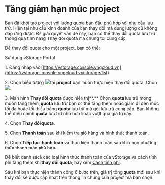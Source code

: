 # Tăng giảm hạn mức project

Bạn đã khởi tạo project với lượng quota ban đầu phù hợp với nhu cầu lưu trữ. Hiện tại nhu cầu kinh doanh của bạn thay đổi mà dung lượng cũ không đáp ứng được. Để giải quyết vấn đề này, bạn có thể thay đổi quota lưu trữ thông qua tính năng Thay đổi quota mà chúng tôi cung cấp.

Để thay đổi quota cho một project, bạn có thể:&#x20;

&#x20;Sử dụng vStorage Portal

1\. Đăng nhập vào [https://vstorage.console.vngcloud.vn](https://vstorage.console.vngcloud.vn/storage/list).

2\. Chọn biểu tượng ![](https://docs.vngcloud.vn/download/thumbnails/49648497/image2023-3-6\_10-2-51.png?version=1\&modificationDate=1678071772000\&api=v2)tại **project** bạn muốn thực hiện thay đổi quota. Chọn ![](https://docs.vngcloud.vn/download/thumbnails/49648497/image2023-3-6\_10-3-4.png?version=1\&modificationDate=1678071785000\&api=v2).

3\. Màn hình **Thay đổi quota** được hiển thị**.** Chọn **quota** lưu trữ mong muốn tăng thêm, **quota** lưu trữ bạn có thể tăng thêm hoặc giảm đi đến mức tối đa hoặc tối thiểu bằng **quota** lưu trữ mà gói lưu trữ cung cấp. Bạn không thể điều chỉnh **quota** lưu trữ nhỏ hơn hoặc vượt quá giá trị này.

4\. Chọn **Thay đổi quota**.

5\. Chọn **Thanh toán** sau khi kiểm tra giỏ hàng và hình thức thanh toán.

6\. Chọn **Tiếp tục thanh toán** và thực hiện thanh toán sau khi chọn phương thức thanh toán phù hợp.

Để biết danh sách các loại hình thức thanh toán của vStorage và cách tính phí tăng thêm khi **thay đổi quota**, hãy xem [Cách tính phí](https://docs.vngcloud.vn/pages/viewpage.action?pageId=49648482).&#x20;

Sau khi bạn thực hiện thành công 6 bước trên, giá trị tổng **quota** mới sau khi thay đổi sẽ được cập nhật trên thông tin chung của project mà bạn chọn.



<figure><img src="../../../../.gitbook/assets/Tang_giam_han_muc_project.gif" alt=""><figcaption></figcaption></figure>
